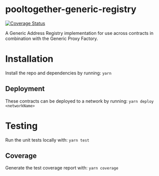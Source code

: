 # pooltogether-generic-registry

[![Coverage Status](https://coveralls.io/repos/github/pooltogether/pooltogether-generic-registry/badge.svg?branch=main)](https://coveralls.io/github/pooltogether/pooltogether-generic-registry?branch=main)

A Generic Address Registry implementation for use across contracts in combination with the Generic Proxy Factory. 


# Installation
Install the repo and dependencies by running:
`yarn`

## Deployment
These contracts can be deployed to a network by running:
`yarn deploy <networkName>`

# Testing
Run the unit tests locally with:
`yarn test`

## Coverage
Generate the test coverage report with:
`yarn coverage`